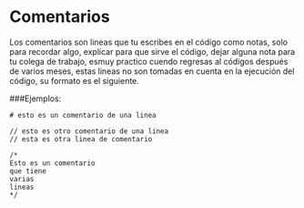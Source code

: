 # Comentarios
Los comentarios son lineas que tu escribes en el código como notas, solo para recordar algo, explicar para que sirve el código, dejar alguna nota para tu colega de trabajo, esmuy practico cuendo regresas al códigos después de varios meses, estas lineas no son tomadas en cuenta en la ejecución del código,  su formato es el siguiente.


###Ejemplos: 

```
# esto es un comentario de una linea
```

```
// esto es otro comentario de una linea
// esta es otra linea de comentario
```

```
/*
Esto es un comentario
que tiene
varias 
lineas
*/
```


